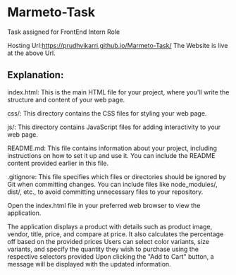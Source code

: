 # Marmeto-Task
Task assigned for FrontEnd Intern Role


Hosting Url:https://prudhvikarri.github.io/Marmeto-Task/
The Website is live at the above Url.

## Explanation:

index.html: This is the main HTML file for your project, where you'll write the structure and content of your web page.

css/: This directory contains the CSS files for styling your web page.

js/: This directory contains JavaScript files for adding interactivity to your web page.

README.md: This file contains information about your project, including instructions on how to set it up and use it. You can include the README content provided earlier in this file.

.gitignore: This file specifies which files or directories should be ignored by Git when committing changes. You can include files like node_modules/, dist/, etc., to avoid committing unnecessary files to your repository.

Open the index.html file in your preferred web browser to view the application.

The application displays a product with details such as product image, vendor, title, price, and compare at price. It also calculates the percentage off based on the provided prices
Users can select color variants, size variants, and specify the quantity they wish to purchase using the respective selectors provided
Upon clicking the "Add to Cart" button, a message will be displayed with the updated information.
